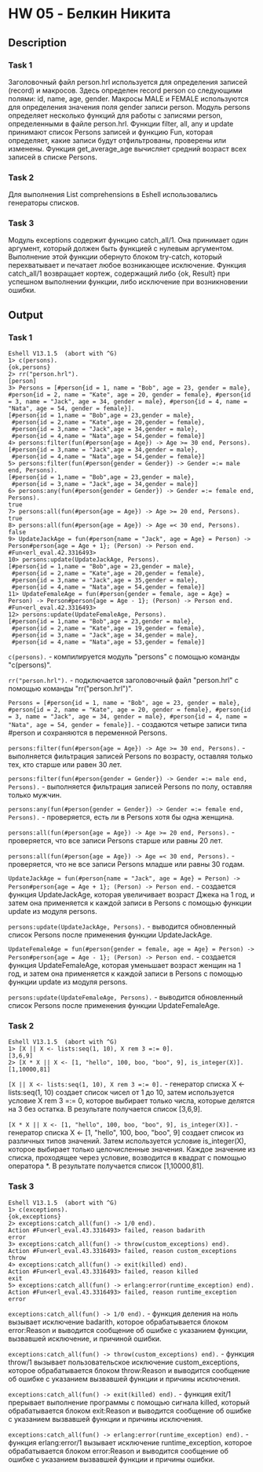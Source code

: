 # HW 05 - Белкин Никита
## Description
### Task 1
Заголовочный файл person.hrl используется для определения записей (record) и макросов. Здесь определен record person со следующими полями: id, name, age, gender. Макросы MALE и FEMALE используются для определения значения поля gender записи person.
Модуль persons определяет несколько функций для работы с записями person, определенными в файле person.hrl. Функции filter, all, any и update принимают список Persons записей и функцию Fun, которая определяет, какие записи будут отфильтрованы, проверены или изменены. Функция get_average_age вычисляет средний возраст всех записей в списке Persons.

### Task 2
Для выполнения List comprehensions в Eshell использовались генераторы списков.

### Task 3
Модуль exceptions содержит функцию catch_all/1. Она принимает один аргумент, который должен быть функцией с нулевым аргументом. Выполнение этой функции обернуто блоком try-catch, который перехватывает и печатает любое возникающее исключение. Функция catch_all/1 возвращает кортеж, содержащий либо {ok, Result} при успешном выполнении функции, либо исключение при возникновении ошибки.

## Output
### Task 1
```
Eshell V13.1.5  (abort with ^G)
1> c(persons).       
{ok,persons}
2> rr("person.hrl").
[person]
3> Persons = [#person{id = 1, name = "Bob", age = 23, gender = male}, #person{id = 2, name = "Kate", age = 20, gender = female}, #person{id = 3, name = "Jack", age = 34, gender = male}, #person{id = 4, name = "Nata", age = 54, gender = female}].
[#person{id = 1,name = "Bob",age = 23,gender = male},   
 #person{id = 2,name = "Kate",age = 20,gender = female},
 #person{id = 3,name = "Jack",age = 34,gender = male},  
 #person{id = 4,name = "Nata",age = 54,gender = female}]
4> persons:filter(fun(#person{age = Age}) -> Age >= 30 end, Persons).
[#person{id = 3,name = "Jack",age = 34,gender = male},  
 #person{id = 4,name = "Nata",age = 54,gender = female}]
5> persons:filter(fun(#person{gender = Gender}) -> Gender =:= male end, Persons).
[#person{id = 1,name = "Bob",age = 23,gender = male}, 
 #person{id = 3,name = "Jack",age = 34,gender = male}]
6> persons:any(fun(#person{gender = Gender}) -> Gender =:= female end, Persons).
true
7> persons:all(fun(#person{age = Age}) -> Age >= 20 end, Persons).
true
8> persons:all(fun(#person{age = Age}) -> Age =< 30 end, Persons).
false
9> UpdateJackAge = fun(#person{name = "Jack", age = Age} = Person) -> Person#person{age = Age + 1}; (Person) -> Person end.
#Fun<erl_eval.42.3316493>
10> persons:update(UpdateJackAge, Persons).
[#person{id = 1,name = "Bob",age = 23,gender = male},
 #person{id = 2,name = "Kate",age = 20,gender = female},
 #person{id = 3,name = "Jack",age = 35,gender = male},
 #person{id = 4,name = "Nata",age = 54,gender = female}]
11> UpdateFemaleAge = fun(#person{gender = female, age = Age} = Person) -> Person#person{age = Age - 1}; (Person) -> Person end.
#Fun<erl_eval.42.3316493>
12> persons:update(UpdateFemaleAge, Persons).
[#person{id = 1,name = "Bob",age = 23,gender = male},
 #person{id = 2,name = "Kate",age = 19,gender = female},
 #person{id = 3,name = "Jack",age = 34,gender = male},
 #person{id = 4,name = "Nata",age = 53,gender = female}]
```

```c(persons).``` - компилируется модуль "persons" с помощью команды "c(persons)".

```rr("person.hrl").``` - подключается заголовочный файл "person.hrl" с помощью команды "rr("person.hrl")".

```Persons = [#person{id = 1, name = "Bob", age = 23, gender = male}, #person{id = 2, name = "Kate", age = 20, gender = female}, #person{id = 3, name = "Jack", age = 34, gender = male}, #person{id = 4, name = "Nata", age = 54, gender = female}].``` - создаются четыре записи типа #person и сохраняются в переменной Persons.

```persons:filter(fun(#person{age = Age}) -> Age >= 30 end, Persons).``` - выполняется фильтрация записей Persons по возрасту, оставляя только тех, кто старше или равен 30 лет.

```persons:filter(fun(#person{gender = Gender}) -> Gender =:= male end, Persons).``` - выполняется фильтрация записей Persons по полу, оставляя только мужчин.

```persons:any(fun(#person{gender = Gender}) -> Gender =:= female end, Persons).``` - проверяется, есть ли в Persons хотя бы одна женщина.

```persons:all(fun(#person{age = Age}) -> Age >= 20 end, Persons).``` - проверяется, что все записи Persons старше или равны 20 лет.

```persons:all(fun(#person{age = Age}) -> Age =< 30 end, Persons).``` - проверяется, что не все записи Persons младше или равны 30 годам.

```UpdateJackAge = fun(#person{name = "Jack", age = Age} = Person) -> Person#person{age = Age + 1}; (Person) -> Person end.``` - создается функция UpdateJackAge, которая увеличивает возраст Джека на 1 год, и затем она применяется к каждой записи в Persons с помощью функции update из модуля persons.

```persons:update(UpdateJackAge, Persons).``` - выводится обновленный список Persons после применения функции UpdateJackAge.

```UpdateFemaleAge = fun(#person{gender = female, age = Age} = Person) -> Person#person{age = Age - 1}; (Person) -> Person end.``` - создается функция UpdateFemaleAge, которая уменьшает возраст женщин на 1 год, и затем она применяется к каждой записи в Persons с помощью функции update из модуля persons.

```persons:update(UpdateFemaleAge, Persons).``` - выводится обновленный список Persons после применения функции UpdateFemaleAge.

### Task 2
```
Eshell V13.1.5  (abort with ^G)
1> [X || X <- lists:seq(1, 10), X rem 3 =:= 0].  
[3,6,9]
2> [X * X || X <- [1, "hello", 100, boo, "boo", 9], is_integer(X)].  
[1,10000,81]
```

```[X || X <- lists:seq(1, 10), X rem 3 =:= 0].``` - генератор списка X <- lists:seq(1, 10) создает список чисел от 1 до 10, затем используется условие X rem 3 =:= 0, которое выбирает только числа, которые делятся на 3 без остатка. В результате получается список [3,6,9].

```[X * X || X <- [1, "hello", 100, boo, "boo", 9], is_integer(X)].``` - генератор списка X <- [1, "hello", 100, boo, "boo", 9] создает список из различных типов значений. Затем используется условие is_integer(X), которое выбирает только целочисленные значения. Каждое значение из списка, проходящее через условие, возводится в квадрат с помощью оператора *. В результате получается список [1,10000,81].

### Task 3
```
Eshell V13.1.5  (abort with ^G)
1> c(exceptions).
{ok,exceptions}
2> exceptions:catch_all(fun() -> 1/0 end).
Action #Fun<erl_eval.43.3316493> failed, reason badarith
error
3> exceptions:catch_all(fun() -> throw(custom_exceptions) end).  
Action #Fun<erl_eval.43.3316493> failed, reason custom_exceptions
throw
4> exceptions:catch_all(fun() -> exit(killed) end).
Action #Fun<erl_eval.43.3316493> failed, reason killed
exit
5> exceptions:catch_all(fun() -> erlang:error(runtime_exception) end).
Action #Fun<erl_eval.43.3316493> failed, reason runtime_exception
error
```

```exceptions:catch_all(fun() -> 1/0 end).``` - функция деления на ноль вызывает исключение badarith, которое обрабатывается блоком error:Reason и выводится сообщение об ошибке с указанием функции, вызвавшей исключение, и причиной ошибки.

```exceptions:catch_all(fun() -> throw(custom_exceptions) end).``` - функция throw/1 вызывает пользовательское исключение custom_exceptions, которое обрабатывается блоком throw:Reason и выводится сообщение об ошибке с указанием вызвавшей функции и причины исключения.

```exceptions:catch_all(fun() -> exit(killed) end).``` - функция exit/1 прерывает выполнение программы с помощью сигнала killed, который обрабатывается блоком exit:Reason и выводится сообщение об ошибке с указанием вызвавшей функции и причины исключения.

```exceptions:catch_all(fun() -> erlang:error(runtime_exception) end).``` - функция erlang:error/1 вызывает исключение runtime_exception, которое обрабатывается блоком error:Reason и выводится сообщение об ошибке с указанием вызвавшей функции и причины ошибки.